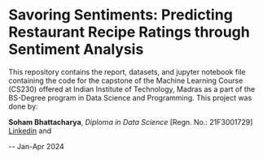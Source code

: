 # Savoring Sentiments: Predicting Restaurant Recipe Ratings through Sentiment Analysis
This repository contains the report, datasets, and jupyter notebook file containing the code for the capstone of the Machine Learning Course (CS230) offered at Indian Institute of Technology, Madras as a part of the BS-Degree program in Data Science and Programming.
This project was done by:

**Soham Bhattacharya**, *Diploma in Data Science* [Regn. No.: 21F3001729] [Linkedin](https://in.linkedin.com/in/bhattacharyasoham026) and

-- Jan-Apr 2024

